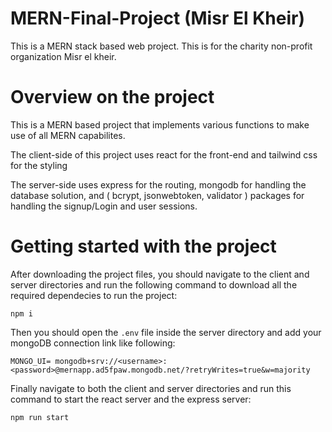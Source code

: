 # MERN-Final-Project (Misr El Kheir)
This is a MERN stack based web project. This is for the charity non-profit organization Misr el kheir.

# Overview on the project

This is a MERN based project that implements various functions to make use of all MERN capabilites.

The client-side of this project uses react for the front-end and tailwind css for the styling

The server-side uses express for the routing, mongodb for handling the database solution, and ( bcrypt, jsonwebtoken, validator ) packages for handling the signup/Login and user sessions.


# Getting started with the project

After downloading the project files, you should navigate to the client and server directories and run the following command to download all the required dependecies to run the project:

 `npm i`


Then you should open the `.env` file inside the server directory and add your mongoDB connection link like following:

 `MONGO_UI= mongodb+srv://<username>:<password>@mernapp.ad5fpaw.mongodb.net/?retryWrites=true&w=majority`
 
Finally navigate to both the client and server directories and run this command to start the react server and the express server:

 `npm run start`
